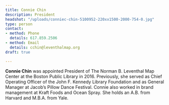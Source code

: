 ```yaml
---
title: Connie Chin
description: President
headshot: "/uploads/conniec-chin-5100952-220xx1500-2000-754-0.jpg"
type: person
contact:
- method: Phone
  details: 617.859.2506
- method: Email
  details: cchin@leventhalmap.org
draft: true

---
```

**Connie Chin** was appointed President of The Norman B. Leventhal Map Center at the Boston Public Library in 2016. Previously, she served as Chief Operating Officer of the John F. Kennedy Library Foundation and as General Manager at Jacob’s Pillow Dance Festival. Connie also worked in brand management at Kraft Foods and Ocean Spray. She holds an A.B. from Harvard and M.B.A. from Yale.
